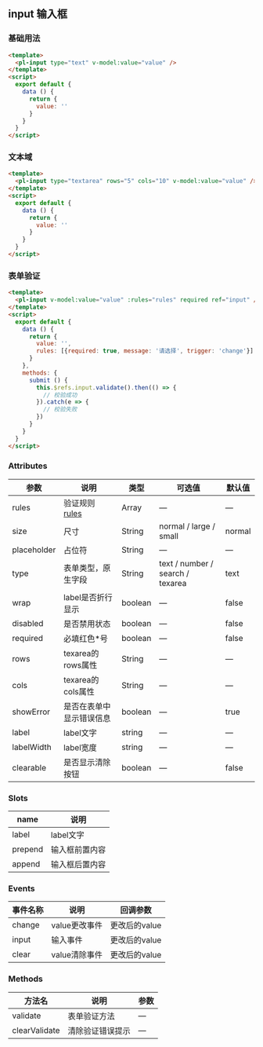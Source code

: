 ## input 输入框

### 基础用法

```html
<template>
  <pl-input type="text" v-model:value="value" />
</template>
<script>
  export default {
    data () {
      return {
        value: ''
      }
    }
  }
</script>
```


### 文本域

```html
<template>
  <pl-input type="textarea" rows="5" cols="10" v-model:value="value" />
</template>
<script>
  export default {
    data () {
      return {
        value: ''
      }
    }
  }
</script>
```



### 表单验证

```html
<template>
  <pl-input v-model:value="value" :rules="rules" required ref="input" />
</template>
<script>
  export default {
    data () {
      return {
        value: '',
        rules: [{required: true, message: '请选择', trigger: 'change'}]
      }
    },
    methods: {
      submit () {
        this.$refs.input.validate().then(() => {
          // 校验成功
        }).catch(e => {
          // 校验失败
        })
      }
    }
  }
</script>
```

### Attributes
| 参数      | 说明    | 类型      | 可选值       | 默认值   |
|---------- |-------- |---------- |-------------  |-------- |
| rules      | 验证规则 [rules](https://github.com/yiminghe/async-validator)  | Array  | —            |   —     |
| size       | 尺寸      | String    | normal / large / small   |  normal    |
| placeholder | 占位符   | String | — | —   |
| type       | 表单类型，原生字段 | String | text / number / search / texarea        |  text   |
| wrap       | label是否折行显示  | boolean   | —   | false   |
| disabled   | 是否禁用状态    | boolean   | —   | false   |
| required   | 必填红色*号    | boolean   | —   | false   |
| rows       | texarea的rows属性     | String | —           |  —      |
| cols       | texarea的cols属性     | String | —           |  —      |
| showError  | 是否在表单中显示错误信息    | boolean   | —   | true   |
| label      | label文字    | string   | —   | —   |
| labelWidth | label宽度    | string   | —   | —   |
| clearable  | 是否显示清除按钮 | boolean | —      |  false    |

### Slots
| name      | 说明    |
|---------- |-------- |
| label     |   label文字   |
| prepend   |   输入框前置内容  |
| append    |   输入框后置内容 |

### Events
| 事件名称      | 说明    | 回调参数      |
|---------- |-------- |---------- |
| change     |   value更改事件   | 更改后的value |
| input      |   输入事件     | 更改后的value |
| clear      |   value清除事件   | 更改后的value |

### Methods
| 方法名 | 说明 | 参数 |
| ---- | ---- | ---- |
| validate | 表单验证方法 | — |
| clearValidate | 清除验证错误提示 | — |
